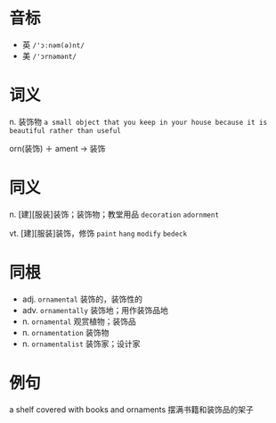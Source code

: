 # 音标

- 英 `/'ɔːnəm(ə)nt/`
- 美 `/'ɔrnəmənt/`

# 词义

n. 装饰物
`a small object that you keep in your house because it is beautiful rather than useful`



orn(装饰) ＋ ament → 装饰

# 同义

n. [建][服装]装饰；装饰物；教堂用品
`decoration` `adornment`

vt. [建][服装]装饰，修饰
`paint` `hang` `modify` `bedeck`

# 同根

- adj. `ornamental` 装饰的，装饰性的
- adv. `ornamentally` 装饰地；用作装饰品地
- n. `ornamental` 观赏植物；装饰品
- n. `ornamentation` 装饰物
- n. `ornamentalist` 装饰家；设计家

# 例句

a shelf covered with books and ornaments
摆满书籍和装饰品的架子


